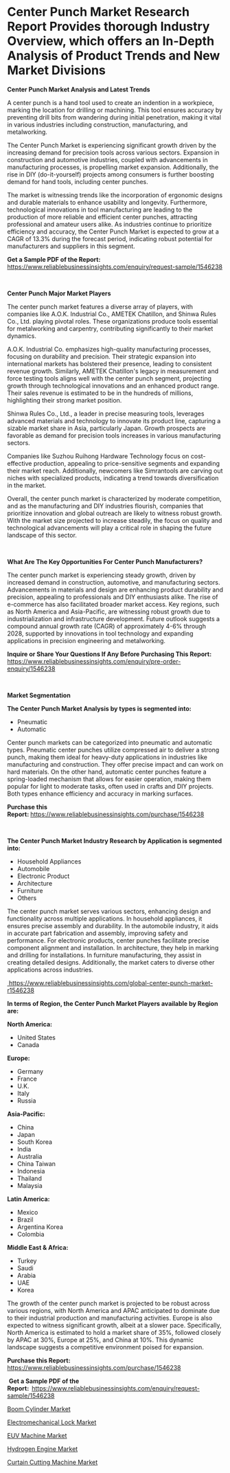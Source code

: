 <p><h1>Center Punch Market Research Report Provides thorough Industry Overview, which offers an In-Depth Analysis of Product Trends and New Market Divisions</h1></p><p><strong>Center Punch Market Analysis and Latest Trends</strong></p>
<p><p>A center punch is a hand tool used to create an indention in a workpiece, marking the location for drilling or machining. This tool ensures accuracy by preventing drill bits from wandering during initial penetration, making it vital in various industries including construction, manufacturing, and metalworking.</p><p>The Center Punch Market is experiencing significant growth driven by the increasing demand for precision tools across various sectors. Expansion in construction and automotive industries, coupled with advancements in manufacturing processes, is propelling market expansion. Additionally, the rise in DIY (do-it-yourself) projects among consumers is further boosting demand for hand tools, including center punches.</p><p>The market is witnessing trends like the incorporation of ergonomic designs and durable materials to enhance usability and longevity. Furthermore, technological innovations in tool manufacturing are leading to the production of more reliable and efficient center punches, attracting professional and amateur users alike. As industries continue to prioritize efficiency and accuracy, the Center Punch Market is expected to grow at a CAGR of 13.3% during the forecast period, indicating robust potential for manufacturers and suppliers in this segment.</p></p>
<p><strong>Get a Sample PDF of the Report:&nbsp;</strong> <a href="https://www.reliablebusinessinsights.com/enquiry/request-sample/1546238?utm_campaign=950&utm_medium=2&utm_source=Github&utm_content=ia&utm_term=08042025&utm_id=center-punch">https://www.reliablebusinessinsights.com/enquiry/request-sample/1546238</a></p>
<p>&nbsp;</p>
<p><strong>Center Punch Major Market Players</strong></p>
<p><p>The center punch market features a diverse array of players, with companies like A.O.K. Industrial Co., AMETEK Chatillon, and Shinwa Rules Co., Ltd. playing pivotal roles. These organizations produce tools essential for metalworking and carpentry, contributing significantly to their market dynamics.</p><p>A.O.K. Industrial Co. emphasizes high-quality manufacturing processes, focusing on durability and precision. Their strategic expansion into international markets has bolstered their presence, leading to consistent revenue growth. Similarly, AMETEK Chatillon's legacy in measurement and force testing tools aligns well with the center punch segment, projecting growth through technological innovations and an enhanced product range. Their sales revenue is estimated to be in the hundreds of millions, highlighting their strong market position.</p><p>Shinwa Rules Co., Ltd., a leader in precise measuring tools, leverages advanced materials and technology to innovate its product line, capturing a sizable market share in Asia, particularly Japan. Growth prospects are favorable as demand for precision tools increases in various manufacturing sectors.</p><p>Companies like Suzhou Ruihong Hardware Technology focus on cost-effective production, appealing to price-sensitive segments and expanding their market reach. Additionally, newcomers like Simrantools are carving out niches with specialized products, indicating a trend towards diversification in the market.</p><p>Overall, the center punch market is characterized by moderate competition, and as the manufacturing and DIY industries flourish, companies that prioritize innovation and global outreach are likely to witness robust growth. With the market size projected to increase steadily, the focus on quality and technological advancements will play a critical role in shaping the future landscape of this sector.</p></p>
<p>&nbsp;</p>
<p><strong>What Are The Key Opportunities For Center Punch Manufacturers?</strong></p>
<p><p>The center punch market is experiencing steady growth, driven by increased demand in construction, automotive, and manufacturing sectors. Advancements in materials and design are enhancing product durability and precision, appealing to professionals and DIY enthusiasts alike. The rise of e-commerce has also facilitated broader market access. Key regions, such as North America and Asia-Pacific, are witnessing robust growth due to industrialization and infrastructure development. Future outlook suggests a compound annual growth rate (CAGR) of approximately 4-6% through 2028, supported by innovations in tool technology and expanding applications in precision engineering and metalworking.</p></p>
<p><strong>Inquire or Share Your Questions If Any Before Purchasing This Report:</strong> <a href="https://www.reliablebusinessinsights.com/enquiry/pre-order-enquiry/1546238?utm_campaign=950&utm_medium=2&utm_source=Github&utm_content=ia&utm_term=08042025&utm_id=center-punch">https://www.reliablebusinessinsights.com/enquiry/pre-order-enquiry/1546238</a></p>
<p>&nbsp;</p>
<p><strong>Market Segmentation</strong></p>
<p><strong>The Center Punch Market Analysis by types is segmented into:</strong></p>
<p><ul><li>Pneumatic</li><li>Automatic</li></ul></p>
<p><p>Center punch markets can be categorized into pneumatic and automatic types. Pneumatic center punches utilize compressed air to deliver a strong punch, making them ideal for heavy-duty applications in industries like manufacturing and construction. They offer precise impact and can work on hard materials. On the other hand, automatic center punches feature a spring-loaded mechanism that allows for easier operation, making them popular for light to moderate tasks, often used in crafts and DIY projects. Both types enhance efficiency and accuracy in marking surfaces.</p></p>
<p><strong>Purchase this Report:&nbsp;</strong><a href="https://www.reliablebusinessinsights.com/purchase/1546238?utm_campaign=950&utm_medium=2&utm_source=Github&utm_content=ia&utm_term=08042025&utm_id=center-punch">https://www.reliablebusinessinsights.com/purchase/1546238</a></p>
<p>&nbsp;</p>
<p><strong>The Center Punch Market Industry Research by Application is segmented into:</strong></p>
<p><ul><li>Household Appliances</li><li>Automobile</li><li>Electronic Product</li><li>Architecture</li><li>Furniture</li><li>Others</li></ul></p>
<p><p>The center punch market serves various sectors, enhancing design and functionality across multiple applications. In household appliances, it ensures precise assembly and durability. In the automobile industry, it aids in accurate part fabrication and assembly, improving safety and performance. For electronic products, center punches facilitate precise component alignment and installation. In architecture, they help in marking and drilling for installations. In furniture manufacturing, they assist in creating detailed designs. Additionally, the market caters to diverse other applications across industries.</p></p>
<p><a href="https://www.reliablebusinessinsights.com/global-center-punch-market-r1546238?utm_campaign=950&utm_medium=2&utm_source=Github&utm_content=ia&utm_term=08042025&utm_id=center-punch">&nbsp;https://www.reliablebusinessinsights.com/global-center-punch-market-r1546238</a></p>
<p><strong>In terms of Region, the Center Punch Market Players available by Region are:</strong></p>
<p>
    <p> <strong> North America: </strong>
        <ul>
            <li>United States</li>
            <li>Canada</li>
        </ul>
        </p> 
    <p> <strong> Europe: </strong>
        <ul>
            <li>Germany</li>
            <li>France</li>
            <li>U.K.</li>
            <li>Italy</li>
            <li>Russia</li>
        </ul>
        </p> 
    <p> <strong> Asia-Pacific: </strong>
        <ul>
            <li>China</li>
            <li>Japan</li>
            <li>South Korea</li>
            <li>India</li>
            <li>Australia</li>
            <li>China Taiwan</li>
            <li>Indonesia</li>
            <li>Thailand</li>
            <li>Malaysia</li>
        </ul>
        </p> 
    <p> <strong> Latin America: </strong>
        <ul>
            <li>Mexico</li>
            <li>Brazil</li>
            <li>Argentina Korea</li>
            <li>Colombia</li>
        </ul>
        </p> 
    <p> <strong> Middle East & Africa: </strong>
        <ul>
            <li>Turkey</li>
            <li>Saudi</li>
            <li>Arabia</li>
            <li>UAE</li>
            <li>Korea</li>
        </ul>
    </p>
    </p>
<p><p>The growth of the center punch market is projected to be robust across various regions, with North America and APAC anticipated to dominate due to their industrial production and manufacturing activities. Europe is also expected to witness significant growth, albeit at a slower pace. Specifically, North America is estimated to hold a market share of 35%, followed closely by APAC at 30%, Europe at 25%, and China at 10%. This dynamic landscape suggests a competitive environment poised for expansion.</p></p>
<p><strong>Purchase this Report: </strong><a href="https://www.reliablebusinessinsights.com/purchase/1546238?utm_campaign=950&utm_medium=2&utm_source=Github&utm_content=ia&utm_term=08042025&utm_id=center-punch">https://www.reliablebusinessinsights.com/purchase/1546238</a></p>
<p>&nbsp;<strong>Get a Sample PDF of the Report:&nbsp;&nbsp;</strong><a href="https://www.reliablebusinessinsights.com/enquiry/request-sample/1546238?utm_campaign=950&utm_medium=2&utm_source=Github&utm_content=ia&utm_term=08042025&utm_id=center-punch">https://www.reliablebusinessinsights.com/enquiry/request-sample/1546238</a></p>
<p><strong></strong></p>
<p><p><a href="https://github.com/marlanamarvn/Market-Research-Report-List-1/blob/main/boom-cylinder-market.md?utm_campaign=950&utm_medium=2&utm_source=Github&utm_content=ia&utm_term=08042025&utm_id=center-punch">Boom Cylinder Market</a></p><p><a href="https://github.com/lindaopodray/Market-Research-Report-List-1/blob/main/electromechanical-lock-market.md?utm_campaign=950&utm_medium=2&utm_source=Github&utm_content=ia&utm_term=08042025&utm_id=center-punch">Electromechanical Lock Market</a></p><p><a href="https://github.com/rodinayygacklezi/Market-Research-Report-List-1/blob/main/euv-machine-market.md?utm_campaign=950&utm_medium=2&utm_source=Github&utm_content=ia&utm_term=08042025&utm_id=center-punch">EUV Machine Market</a></p><p><a href="https://github.com/XavierTyler76/Market-Research-Report-List-1/blob/main/hydrogen-engine-market.md?utm_campaign=950&utm_medium=2&utm_source=Github&utm_content=ia&utm_term=08042025&utm_id=center-punch">Hydrogen Engine Market</a></p><p><a href="https://github.com/OlenFleming68/Market-Research-Report-List-1/blob/main/curtain-cutting-machine-market.md?utm_campaign=950&utm_medium=2&utm_source=Github&utm_content=ia&utm_term=08042025&utm_id=center-punch">Curtain Cutting Machine Market</a></p></p>